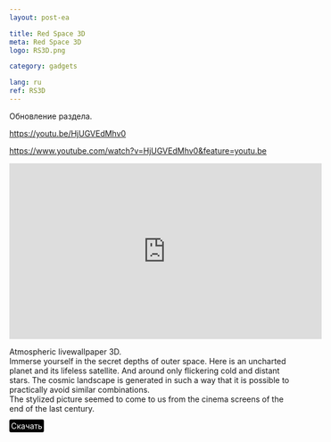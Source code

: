 ```yaml
---
layout: post-ea

title: Red Space 3D
meta: Red Space 3D
logo: RS3D.png

category: gadgets

lang: ru
ref: RS3D
---
```


Обновление раздела.

https://youtu.be/HjUGVEdMhv0

https://www.youtube.com/watch?v=HjUGVEdMhv0&feature=youtu.be

<div class="video-container mb-3">
  <iframe class="mx-auto d-block" width="560" height="315" src="
https://youtu.be/HjUGVEdMhv0;controls=2&amp;showinfo=0" frameborder="0" allow="autoplay; encrypted-media" allowfullscreen> </iframe>
</div>

Atmospheric livewallpaper 3D.  
Immerse yourself in the secret depths of outer space. Here is an uncharted planet and its lifeless satellite. And around only flickering cold and distant stars. The cosmic landscape is generated in such a way that it is possible to practically avoid similar combinations.  
The stylized picture seemed to come to us from the cinema screens of the end of the last century.

<a href="https://play.google.com/store/apps/details?id=om.VintageGA.RedSpace3D&hl=ru" target="_blank"><span style="background-color:black; color:white; padding:3px; border-radius: 3px">Скачать</span></a>

